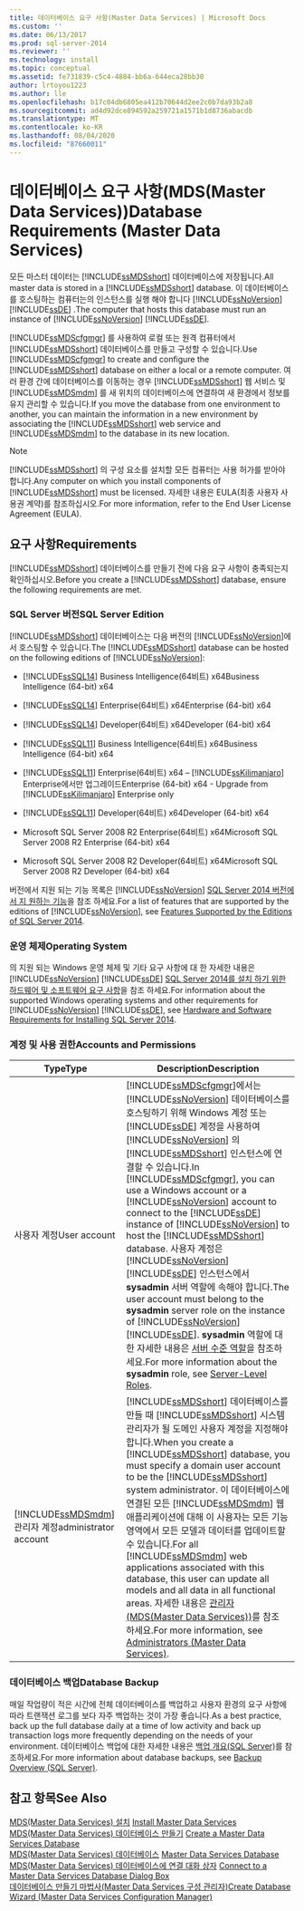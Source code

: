```yaml
---
title: 데이터베이스 요구 사항(Master Data Services) | Microsoft Docs
ms.custom: ''
ms.date: 06/13/2017
ms.prod: sql-server-2014
ms.reviewer: ''
ms.technology: install
ms.topic: conceptual
ms.assetid: fe731839-c5c4-4884-bb6a-644eca28bb30
author: lrtoyou1223
ms.author: lle
ms.openlocfilehash: b17c04db6805ea412b70644d2ee2c0b7da93b2a8
ms.sourcegitcommit: ad4d92dce894592a259721a1571b1d8736abacdb
ms.translationtype: MT
ms.contentlocale: ko-KR
ms.lasthandoff: 08/04/2020
ms.locfileid: "87660011"
---
```

# <a name="database-requirements-master-data-services"></a><span data-ttu-id="31247-102">데이터베이스 요구 사항(MDS(Master Data Services))</span><span class="sxs-lookup"><span data-stu-id="31247-102">Database Requirements (Master Data Services)</span></span>
  <span data-ttu-id="31247-103">모든 마스터 데이터는 [!INCLUDE[ssMDSshort](../../includes/ssmdsshort-md.md)] 데이터베이스에 저장됩니다.</span><span class="sxs-lookup"><span data-stu-id="31247-103">All master data is stored in a [!INCLUDE[ssMDSshort](../../includes/ssmdsshort-md.md)] database.</span></span> <span data-ttu-id="31247-104">이 데이터베이스를 호스팅하는 컴퓨터는의 인스턴스를 실행 해야 합니다 [!INCLUDE[ssNoVersion](../../includes/ssnoversion-md.md)] [!INCLUDE[ssDE](../../includes/ssde-md.md)] .</span><span class="sxs-lookup"><span data-stu-id="31247-104">The computer that hosts this database must run an instance of [!INCLUDE[ssNoVersion](../../includes/ssnoversion-md.md)] [!INCLUDE[ssDE](../../includes/ssde-md.md)].</span></span>  
  
 <span data-ttu-id="31247-105">[!INCLUDE[ssMDScfgmgr](../../includes/ssmdscfgmgr-md.md)] 를 사용하여 로컬 또는 원격 컴퓨터에서 [!INCLUDE[ssMDSshort](../../includes/ssmdsshort-md.md)] 데이터베이스를 만들고 구성할 수 있습니다.</span><span class="sxs-lookup"><span data-stu-id="31247-105">Use [!INCLUDE[ssMDScfgmgr](../../includes/ssmdscfgmgr-md.md)] to create and configure the [!INCLUDE[ssMDSshort](../../includes/ssmdsshort-md.md)] database on either a local or a remote computer.</span></span> <span data-ttu-id="31247-106">여러 환경 간에 데이터베이스를 이동하는 경우 [!INCLUDE[ssMDSshort](../../includes/ssmdsshort-md.md)] 웹 서비스 및 [!INCLUDE[ssMDSmdm](../../includes/ssmdsmdm-md.md)] 를 새 위치의 데이터베이스에 연결하여 새 환경에서 정보를 유지 관리할 수 있습니다.</span><span class="sxs-lookup"><span data-stu-id="31247-106">If you move the database from one environment to another, you can maintain the information in a new environment by associating the [!INCLUDE[ssMDSshort](../../includes/ssmdsshort-md.md)] web service and [!INCLUDE[ssMDSmdm](../../includes/ssmdsmdm-md.md)] to the database in its new location.</span></span>  
  
> [!NOTE]  
>  <span data-ttu-id="31247-107">[!INCLUDE[ssMDSshort](../../includes/ssmdsshort-md.md)] 의 구성 요소를 설치할 모든 컴퓨터는 사용 허가를 받아야 합니다.</span><span class="sxs-lookup"><span data-stu-id="31247-107">Any computer on which you install components of [!INCLUDE[ssMDSshort](../../includes/ssmdsshort-md.md)] must be licensed.</span></span> <span data-ttu-id="31247-108">자세한 내용은 EULA(최종 사용자 사용권 계약)를 참조하십시오.</span><span class="sxs-lookup"><span data-stu-id="31247-108">For more information, refer to the End User License Agreement (EULA).</span></span>  
  
## <a name="requirements"></a><span data-ttu-id="31247-109">요구 사항</span><span class="sxs-lookup"><span data-stu-id="31247-109">Requirements</span></span>  
 <span data-ttu-id="31247-110">[!INCLUDE[ssMDSshort](../../includes/ssmdsshort-md.md)] 데이터베이스를 만들기 전에 다음 요구 사항이 충족되는지 확인하십시오.</span><span class="sxs-lookup"><span data-stu-id="31247-110">Before you create a [!INCLUDE[ssMDSshort](../../includes/ssmdsshort-md.md)] database, ensure the following requirements are met.</span></span>  
  
### <a name="sql-server-edition"></a><span data-ttu-id="31247-111">SQL Server 버전</span><span class="sxs-lookup"><span data-stu-id="31247-111">SQL Server Edition</span></span>  
 <span data-ttu-id="31247-112">[!INCLUDE[ssMDSshort](../../includes/ssmdsshort-md.md)] 데이터베이스는 다음 버전의 [!INCLUDE[ssNoVersion](../../includes/ssnoversion-md.md)]에서 호스팅할 수 있습니다.</span><span class="sxs-lookup"><span data-stu-id="31247-112">The [!INCLUDE[ssMDSshort](../../includes/ssmdsshort-md.md)] database can be hosted on the following editions of [!INCLUDE[ssNoVersion](../../includes/ssnoversion-md.md)]:</span></span>  
  
-   [!INCLUDE[ssSQL14](../../includes/sssql14-md.md)] <span data-ttu-id="31247-113">Business Intelligence(64비트) x64</span><span class="sxs-lookup"><span data-stu-id="31247-113">Business Intelligence (64-bit) x64</span></span>  
  
-   [!INCLUDE[ssSQL14](../../includes/sssql14-md.md)] <span data-ttu-id="31247-114">Enterprise(64비트) x64</span><span class="sxs-lookup"><span data-stu-id="31247-114">Enterprise (64-bit) x64</span></span>  
  
-   [!INCLUDE[ssSQL14](../../includes/sssql14-md.md)] <span data-ttu-id="31247-115">Developer(64비트) x64</span><span class="sxs-lookup"><span data-stu-id="31247-115">Developer (64-bit) x64</span></span>  
  
-   [!INCLUDE[ssSQL11](../../includes/sssql11-md.md)] <span data-ttu-id="31247-116">Business Intelligence(64비트) x64</span><span class="sxs-lookup"><span data-stu-id="31247-116">Business Intelligence (64-bit) x64</span></span>  
  
-   [!INCLUDE[ssSQL11](../../includes/sssql11-md.md)] <span data-ttu-id="31247-117">Enterprise(64비트) x64 – [!INCLUDE[ssKilimanjaro](../../includes/sskilimanjaro-md.md)] Enterprise에서만 업그레이드</span><span class="sxs-lookup"><span data-stu-id="31247-117">Enterprise (64-bit) x64 - Upgrade from [!INCLUDE[ssKilimanjaro](../../includes/sskilimanjaro-md.md)] Enterprise only</span></span>  
  
-   [!INCLUDE[ssSQL11](../../includes/sssql11-md.md)] <span data-ttu-id="31247-118">Developer(64비트) x64</span><span class="sxs-lookup"><span data-stu-id="31247-118">Developer (64-bit) x64</span></span>  
  
-   <span data-ttu-id="31247-119">Microsoft SQL Server 2008 R2 Enterprise(64비트) x64</span><span class="sxs-lookup"><span data-stu-id="31247-119">Microsoft SQL Server 2008 R2 Enterprise (64-bit) x64</span></span>  
  
-   <span data-ttu-id="31247-120">Microsoft SQL Server 2008 R2 Developer(64비트) x64</span><span class="sxs-lookup"><span data-stu-id="31247-120">Microsoft SQL Server 2008 R2 Developer (64-bit) x64</span></span>  
  
 <span data-ttu-id="31247-121">버전에서 지원 되는 기능 목록은 [!INCLUDE[ssNoVersion](../../includes/ssnoversion-md.md)] [SQL Server 2014 버전에서 지 원하는 기능](../../getting-started/features-supported-by-the-editions-of-sql-server-2014.md)을 참조 하세요.</span><span class="sxs-lookup"><span data-stu-id="31247-121">For a list of features that are supported by the editions of [!INCLUDE[ssNoVersion](../../includes/ssnoversion-md.md)], see [Features Supported by the Editions of SQL Server 2014](../../getting-started/features-supported-by-the-editions-of-sql-server-2014.md).</span></span>  
  
### <a name="operating-system"></a><span data-ttu-id="31247-122">운영 체제</span><span class="sxs-lookup"><span data-stu-id="31247-122">Operating System</span></span>  
 <span data-ttu-id="31247-123">의 지원 되는 Windows 운영 체제 및 기타 요구 사항에 대 한 자세한 내용은 [!INCLUDE[ssNoVersion](../../includes/ssnoversion-md.md)] [!INCLUDE[ssDE](../../includes/ssde-md.md)] [SQL Server 2014를 설치 하기 위한 하드웨어 및 소프트웨어 요구 사항](../../sql-server/install/hardware-and-software-requirements-for-installing-sql-server.md)을 참조 하세요.</span><span class="sxs-lookup"><span data-stu-id="31247-123">For information about the supported Windows operating systems and other requirements for [!INCLUDE[ssNoVersion](../../includes/ssnoversion-md.md)] [!INCLUDE[ssDE](../../includes/ssde-md.md)], see [Hardware and Software Requirements for Installing SQL Server 2014](../../sql-server/install/hardware-and-software-requirements-for-installing-sql-server.md).</span></span>  
  
### <a name="accounts-and-permissions"></a><span data-ttu-id="31247-124">계정 및 사용 권한</span><span class="sxs-lookup"><span data-stu-id="31247-124">Accounts and Permissions</span></span>  
  
|<span data-ttu-id="31247-125">Type</span><span class="sxs-lookup"><span data-stu-id="31247-125">Type</span></span>|<span data-ttu-id="31247-126">Description</span><span class="sxs-lookup"><span data-stu-id="31247-126">Description</span></span>|  
|----------|-----------------|  
|<span data-ttu-id="31247-127">사용자 계정</span><span class="sxs-lookup"><span data-stu-id="31247-127">User account</span></span>|<span data-ttu-id="31247-128">[!INCLUDE[ssMDScfgmgr](../../includes/ssmdscfgmgr-md.md)]에서는 [!INCLUDE[ssNoVersion](../../includes/ssnoversion-md.md)] 데이터베이스를 호스팅하기 위해 Windows 계정 또는 [!INCLUDE[ssDE](../../includes/ssde-md.md)] 계정을 사용하여 [!INCLUDE[ssNoVersion](../../includes/ssnoversion-md.md)] 의 [!INCLUDE[ssMDSshort](../../includes/ssmdsshort-md.md)] 인스턴스에 연결할 수 있습니다.</span><span class="sxs-lookup"><span data-stu-id="31247-128">In [!INCLUDE[ssMDScfgmgr](../../includes/ssmdscfgmgr-md.md)], you can use a Windows account or a [!INCLUDE[ssNoVersion](../../includes/ssnoversion-md.md)] account to connect to the [!INCLUDE[ssDE](../../includes/ssde-md.md)] instance of [!INCLUDE[ssNoVersion](../../includes/ssnoversion-md.md)] to host the [!INCLUDE[ssMDSshort](../../includes/ssmdsshort-md.md)] database.</span></span> <span data-ttu-id="31247-129">사용자 계정은 [!INCLUDE[ssNoVersion](../../includes/ssnoversion-md.md)] [!INCLUDE[ssDE](../../includes/ssde-md.md)] 인스턴스에서 **sysadmin** 서버 역할에 속해야 합니다.</span><span class="sxs-lookup"><span data-stu-id="31247-129">The user account must belong to the **sysadmin** server role on the instance of [!INCLUDE[ssNoVersion](../../includes/ssnoversion-md.md)] [!INCLUDE[ssDE](../../includes/ssde-md.md)].</span></span> <span data-ttu-id="31247-130">**sysadmin** 역할에 대한 자세한 내용은 [서버 수준 역할](../../relational-databases/security/authentication-access/server-level-roles.md)을 참조하세요.</span><span class="sxs-lookup"><span data-stu-id="31247-130">For more information about the **sysadmin** role, see [Server-Level Roles](../../relational-databases/security/authentication-access/server-level-roles.md).</span></span>|  
|[!INCLUDE[ssMDSmdm](../../includes/ssmdsmdm-md.md)] <span data-ttu-id="31247-131">관리자 계정</span><span class="sxs-lookup"><span data-stu-id="31247-131">administrator account</span></span>|<span data-ttu-id="31247-132">[!INCLUDE[ssMDSshort](../../includes/ssmdsshort-md.md)] 데이터베이스를 만들 때 [!INCLUDE[ssMDSshort](../../includes/ssmdsshort-md.md)] 시스템 관리자가 될 도메인 사용자 계정을 지정해야 합니다.</span><span class="sxs-lookup"><span data-stu-id="31247-132">When you create a [!INCLUDE[ssMDSshort](../../includes/ssmdsshort-md.md)] database, you must specify a domain user account to be the [!INCLUDE[ssMDSshort](../../includes/ssmdsshort-md.md)] system administrator.</span></span> <span data-ttu-id="31247-133">이 데이터베이스에 연결된 모든 [!INCLUDE[ssMDSmdm](../../includes/ssmdsmdm-md.md)] 웹 애플리케이션에 대해 이 사용자는 모든 기능 영역에서 모든 모델과 데이터를 업데이트할 수 있습니다.</span><span class="sxs-lookup"><span data-stu-id="31247-133">For all [!INCLUDE[ssMDSmdm](../../includes/ssmdsmdm-md.md)] web applications associated with this database, this user can update all models and all data in all functional areas.</span></span> <span data-ttu-id="31247-134">자세한 내용은 [관리자 &#40;MDS(Master Data Services)&#41;](../administrators-master-data-services.md)를 참조 하세요.</span><span class="sxs-lookup"><span data-stu-id="31247-134">For more information, see [Administrators &#40;Master Data Services&#41;](../administrators-master-data-services.md).</span></span>|  
  
### <a name="database-backup"></a><span data-ttu-id="31247-135">데이터베이스 백업</span><span class="sxs-lookup"><span data-stu-id="31247-135">Database Backup</span></span>  
 <span data-ttu-id="31247-136">매일 작업량이 적은 시간에 전체 데이터베이스를 백업하고 사용자 환경의 요구 사항에 따라 트랜잭션 로그를 보다 자주 백업하는 것이 가장 좋습니다.</span><span class="sxs-lookup"><span data-stu-id="31247-136">As a best practice, back up the full database daily at a time of low activity and back up transaction logs more frequently depending on the needs of your environment.</span></span> <span data-ttu-id="31247-137">데이터베이스 백업에 대한 자세한 내용은 [백업 개요&#40;SQL Server&#41;](../../relational-databases/backup-restore/backup-overview-sql-server.md)를 참조하세요.</span><span class="sxs-lookup"><span data-stu-id="31247-137">For more information about database backups, see [Backup Overview &#40;SQL Server&#41;](../../relational-databases/backup-restore/backup-overview-sql-server.md).</span></span>  
  
## <a name="see-also"></a><span data-ttu-id="31247-138">참고 항목</span><span class="sxs-lookup"><span data-stu-id="31247-138">See Also</span></span>  
 <span data-ttu-id="31247-139">[MDS(Master Data Services) 설치](install-master-data-services.md) </span><span class="sxs-lookup"><span data-stu-id="31247-139">[Install Master Data Services](install-master-data-services.md) </span></span>  
 <span data-ttu-id="31247-140">[MDS(Master Data Services) 데이터베이스 만들기](create-a-master-data-services-database.md) </span><span class="sxs-lookup"><span data-stu-id="31247-140">[Create a Master Data Services Database](create-a-master-data-services-database.md) </span></span>  
 <span data-ttu-id="31247-141">[MDS(Master Data Services) 데이터베이스](../master-data-services-database.md) </span><span class="sxs-lookup"><span data-stu-id="31247-141">[Master Data Services Database](../master-data-services-database.md) </span></span>  
 <span data-ttu-id="31247-142">[MDS(Master Data Services) 데이터베이스에 연결 대화 상자](../connect-to-a-master-data-services-database-dialog-box.md) </span><span class="sxs-lookup"><span data-stu-id="31247-142">[Connect to a Master Data Services Database Dialog Box](../connect-to-a-master-data-services-database-dialog-box.md) </span></span>  
 [<span data-ttu-id="31247-143">데이터베이스 만들기 마법사&#40;Master Data Services 구성 관리자&#41;</span><span class="sxs-lookup"><span data-stu-id="31247-143">Create Database Wizard &#40;Master Data Services Configuration Manager&#41;</span></span>](../create-database-wizard-master-data-services-configuration-manager.md)  
  
  
